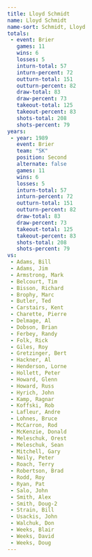 ```yaml
---
title: Lloyd Schmidt
name: Lloyd Schmidt
name-sort: Schmidt, Lloyd
totals:
 - event: Brier
   games: 11
   wins: 6
   losses: 5
   inturn-total: 57
   inturn-percent: 72
   outturn-total: 151
   outturn-percent: 82
   draw-total: 83
   draw-percent: 73
   takeout-total: 125
   takeout-percent: 83
   shots-total: 208
   shots-percent: 79
years:
 - year: 1989
   event: Brier
   team: "SK"
   position: Second
   alternate: false
   games: 11
   wins: 6
   losses: 5
   inturn-total: 57
   inturn-percent: 72
   outturn-total: 151
   outturn-percent: 82
   draw-total: 83
   draw-percent: 73
   takeout-total: 125
   takeout-percent: 83
   shots-total: 208
   shots-percent: 79
vs:
 - Adams, Bill
 - Adams, Jim
 - Armstrong, Mark
 - Belcourt, Tim
 - Bisson, Richard
 - Brophy, Marc
 - Butler, Ted
 - Carstairs, Kent
 - Charette, Pierre
 - Delmage, Al
 - Dobson, Brian
 - Ferbey, Randy
 - Folk, Rick
 - Giles, Roy
 - Gretzinger, Bert
 - Hackner, Al
 - Henderson, Lorne
 - Hollett, Peter
 - Howard, Glenn
 - Howard, Russ
 - Hyrich, John
 - Kamp, Ragnar
 - Koffski, Rob
 - Lafleur, Andre
 - Lohnes, Bruce
 - McCarron, Rod
 - McKenzie, Donald
 - Meleschuk, Orest
 - Meleschuk, Sean
 - Mitchell, Gary
 - Neily, Peter
 - Roach, Terry
 - Robertson, Brad
 - Rodd, Roy
 - Ryan, Pat
 - Salo, John
 - Smith, Alex
 - Smith, Doug-2
 - Strain, Bill
 - Usackis, John
 - Walchuk, Don
 - Weeks, Blair
 - Weeks, David
 - Weeks, Doug
---
```

